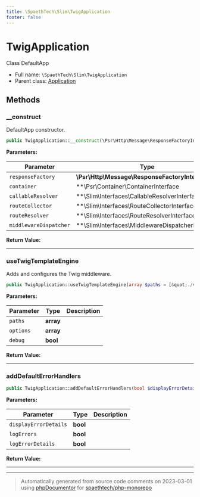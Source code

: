 ```yaml
---
title: \SpaethTech\Slim\TwigApplication
footer: false
---
```


# TwigApplication

Class DefaultApp



* Full name: `\SpaethTech\Slim\TwigApplication`
* Parent class: [Application](../../../docs.md)



## Methods

### __construct

DefaultApp constructor.

```php
public TwigApplication::__construct(\Psr\Http\Message\ResponseFactoryInterface $responseFactory, \Psr\Container\ContainerInterface|null $container, \Slim\Interfaces\CallableResolverInterface|null $callableResolver = null, \Slim\Interfaces\RouteCollectorInterface|null $routeCollector = null, \Slim\Interfaces\RouteResolverInterface|null $routeResolver = null, \Slim\Interfaces\MiddlewareDispatcherInterface|null $middlewareDispatcher = null): mixed
```








**Parameters:**

| Parameter | Type | Description |
|-----------|------|-------------|
| `responseFactory` | **\Psr\Http\Message\ResponseFactoryInterface** |  |
| `container` | **\Psr\Container\ContainerInterface|null** |  |
| `callableResolver` | **\Slim\Interfaces\CallableResolverInterface|null** |  |
| `routeCollector` | **\Slim\Interfaces\RouteCollectorInterface|null** |  |
| `routeResolver` | **\Slim\Interfaces\RouteResolverInterface|null** |  |
| `middlewareDispatcher` | **\Slim\Interfaces\MiddlewareDispatcherInterface|null** |  |


**Return Value:**





---
### useTwigTemplateEngine

Adds and configures the Twig middleware.

```php
public TwigApplication::useTwigTemplateEngine(array $paths = [&quot;./views/&quot;], array $options = [], bool $debug = false): mixed
```








**Parameters:**

| Parameter | Type | Description |
|-----------|------|-------------|
| `paths` | **array** |  |
| `options` | **array** |  |
| `debug` | **bool** |  |


**Return Value:**





---
### addDefaultErrorHandlers



```php
public TwigApplication::addDefaultErrorHandlers(bool $displayErrorDetails, bool $logErrors = true, bool $logErrorDetails = true): \Slim\Middleware\ErrorMiddleware
```








**Parameters:**

| Parameter | Type | Description |
|-----------|------|-------------|
| `displayErrorDetails` | **bool** |  |
| `logErrors` | **bool** |  |
| `logErrorDetails` | **bool** |  |


**Return Value:**





---


---
> Automatically generated from source code comments on 2023-03-01 using
> [phpDocumentor](http://www.phpdoc.org/) for [spaethtech/php-monorepo](https://github.com/spaethtech/php-monorepo)

